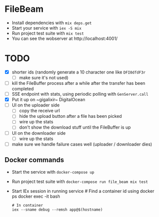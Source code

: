 # FileBeam

- Install dependencies with `mix deps.get`
- Start your service with `iex -S mix`
- Run project test suite with `mix test`
- You can see the wobserver at http://localhost:4001/

# TODO

- [x] shorter ids (randomly generate a 10 character one like `DFI0dfdF3r` 
  - [ ] make sure it's not used)
- [ ] kill the FileBuffer process after a while after the transfer has been completed
- [ ] SSE endpoint with stats, using periodic polling with `GenServer.call`
- [x] Put it up on ~gigalixir~ DigitalOcean
- [ ] UI on the uploader side
  - [ ] copy the receive url
  - [ ] hide the upload button after a file has been picked
  - [ ] wire up the stats
  - [ ] don't show the download stuff until the FileBuffer is up
- [ ] UI on the downloader side
  - [ ] wire up the stats
- [ ] make sure we handle failure cases well (uploader / downloader dies)

## Docker commands

- Start the service with `docker-compose up`
- Run project test suite with `docker-compose run file_beam mix test`
- Start IEx session in running service
      # Find a container id using docker ps
      docker exec -it <container-id> bash

      # In container
      iex --sname debug --remsh app@$(hostname)
